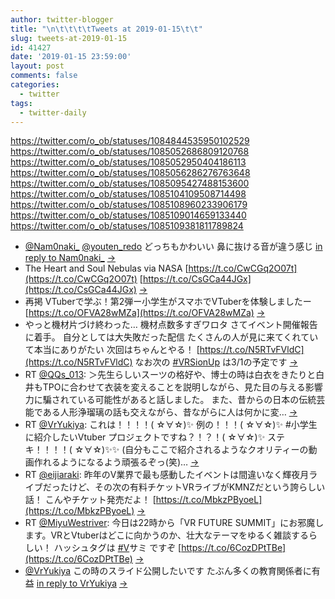 ```yaml
---
author: twitter-blogger
title: "\n\t\t\t\tTweets at 2019-01-15\t\t"
slug: tweets-at-2019-01-15
id: 41427
date: '2019-01-15 23:59:00'
layout: post
comments: false
categories:
  - twitter
tags:
  - twitter-daily
---
```


https://twitter.com/o_ob/statuses/1084844535950102529 https://twitter.com/o_ob/statuses/1085052686809120768 https://twitter.com/o_ob/statuses/1085052950404186113 https://twitter.com/o_ob/statuses/1085056286276763648 https://twitter.com/o_ob/statuses/1085095427488153600 https://twitter.com/o_ob/statuses/1085104109508714498 https://twitter.com/o_ob/statuses/1085108960233906179 https://twitter.com/o_ob/statuses/1085109014659133440 https://twitter.com/o_ob/statuses/1085109381811789824  

*   [@Nam0naki_](https://twitter.com/Nam0naki_) [@youten_redo](https://twitter.com/youten_redo) どっちもかわいい 鼻に抜ける音が違う感じ [in reply to Nam0naki_](https://twitter.com/Nam0naki_/statuses/1084823918383267840) [->](https://twitter.com/o_ob/statuses/1084844535950102529)
*   The Heart and Soul Nebulas via NASA [https://t.co/CwCGq2O07t](https://t.co/CwCGq2O07t) [https://t.co/CsGCa44JGx](https://t.co/CsGCa44JGx) [->](https://twitter.com/o_ob/statuses/1085052686809120768)
*   再掲 VTuberで学ぶ！第2弾ー小学生がスマホでVTuberを体験しましたー [https://t.co/OFVA28wMZa](https://t.co/OFVA28wMZa) [->](https://twitter.com/o_ob/statuses/1085052950404186113)
*   やっと機材片づけ終わった… 機材点数多すぎワロタ さてイベント開催報告に着手。 自分としては大失敗だった配信 たくさんの人が見に来てくれていて本当にありがたい 次回はちゃんとやる！ [https://t.co/N5RTvFVldC](https://t.co/N5RTvFVldC) なお次の [#VRSionUp](https://twitter.com/search?q=%23VRSionUp&src=hash) は3/1の予定です [->](https://twitter.com/o_ob/statuses/1085056286276763648)
*   RT [@QQs_013](https://twitter.com/QQs_013): ＞先生らしいスーツの格好や、博士の時は白衣をきたりと白井もTPOに合わせて衣装を変えることを説明しながら、見た目の与える影響力に騙されている可能性があると話しました。 また、昔からの日本の伝統芸能である人形浄瑠璃の話も交えながら、昔ながらに人は何かに変… [->](https://twitter.com/o_ob/statuses/1085095427488153600)
*   RT [@VrYukiya](https://twitter.com/VrYukiya): これは！！！！( ☆∀☆)✨ 例の！！！( ☆∀☆)✨ #小学生に紹介したいVtuber プロジェクトですね？！？！( ☆∀☆)✨ ステキ！！！！( ☆∀☆)✨✨ (自分もここで紹介されるようなクオリティーの動画作れるようになるよう頑張るぞっ(笑)… [->](https://twitter.com/o_ob/statuses/1085104109508714498)
*   RT [@eijiaraki](https://twitter.com/eijiaraki): 昨年のV業界で最も感動したイベントは間違いなく輝夜月ライブだったけど、その次の有料チケットVRライブがKMNZだという誇らしい話！ こんやチケット発売だよ！ [https://t.co/MbkzPByoeL](https://t.co/MbkzPByoeL) [->](https://twitter.com/o_ob/statuses/1085108960233906179)
*   RT [@MiyuWestriver](https://twitter.com/MiyuWestriver): 今日は22時から「VR FUTURE SUMMIT」にお邪魔します。VRとVtuberはどこに向かうのか、壮大なテーマをゆるく雑談するらしい！ ハッシュタグは [#V](https://twitter.com/search?q=%23V&src=hash)サミ ですぞ [https://t.co/6CozDPtTBe](https://t.co/6CozDPtTBe) [->](https://twitter.com/o_ob/statuses/1085109014659133440)
*   [@VrYukiya](https://twitter.com/VrYukiya) この時のスライド公開したいです たぶん多くの教育関係者に有益 [in reply to VrYukiya](https://twitter.com/VrYukiya/statuses/1085103456665231366) [->](https://twitter.com/o_ob/statuses/1085109381811789824)